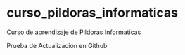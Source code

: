 # curso_pildoras_informaticas
Curso de aprendizaje de Pildoras Informaticas

Prueba de Actualización en Github 
